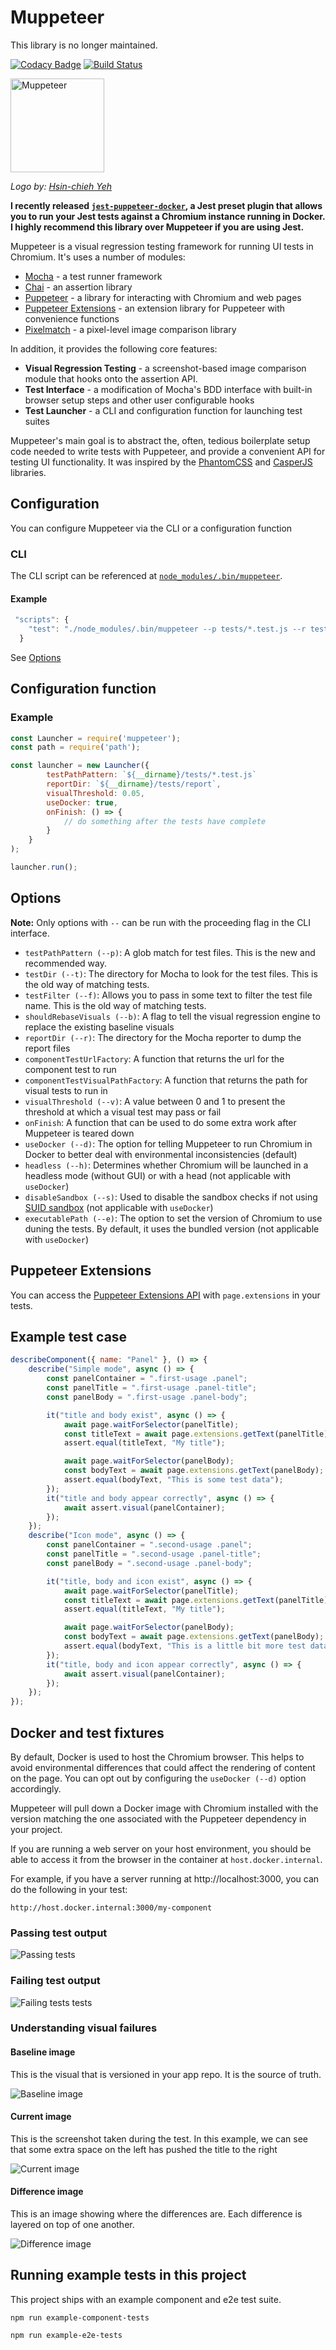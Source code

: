 # Muppeteer

This library is no longer maintained.

[![Codacy Badge](https://api.codacy.com/project/badge/Grade/bd0f4e89b90a48f19bf2115374479e99)](https://www.codacy.com/app/gidztech/Muppeteer?utm_source=github.com&utm_medium=referral&utm_content=HuddleEng/Muppeteer&utm_campaign=Badge_Grade)
[![Build Status](https://travis-ci.org/HuddleEng/Muppeteer.svg?branch=master)](https://travis-ci.org/HuddleEng/Muppeteer)

<p>
    <img src="https://i.imgur.com/oDiQ0ms.png" width="150px" height="150px" alt="Muppeteer" />
    <p><i>Logo by: <a href="https://twitter.com/hsincyeh">Hsin-chieh Yeh</a></i></p>
</p>

**I recently released [`jest-puppeteer-docker`](https://github.com/gidztech/jest-puppeteer-docker), a Jest preset plugin that allows you to run your Jest tests against a Chromium instance running in Docker. I highly recommend this library over Muppeteer if you are using Jest.**

Muppeteer is a visual regression testing framework for running UI tests in Chromium. It's uses a number of modules:

-   [Mocha](https://mochajs.org/) - a test runner framework
-   [Chai](http://chaijs.com/) - an assertion library
-   [Puppeteer](https://github.com/GoogleChrome/puppeteer) - a library for interacting with Chromium and web pages
-   [Puppeteer Extensions](https://github.com/HuddleEng/puppeteer-extensions) - an extension library for Puppeteer with convenience functions
-   [Pixelmatch](https://github.com/mapbox/pixelmatch) - a pixel-level image comparison library

In addition, it provides the following core features:

-   **Visual Regression Testing** - a screenshot-based image comparison module that hooks onto the assertion API.
-   **Test Interface** - a modification of Mocha's BDD interface with built-in browser setup steps and other user configurable hooks
-   **Test Launcher** - a CLI and configuration function for launching test suites

Muppeteer's main goal is to abstract the, often, tedious boilerplate setup code needed to write tests with Puppeteer, and provide a convenient API for testing UI functionality. It was inspired by the [PhantomCSS](https://github.com/HuddleEng/PhantomCSS) and [CasperJS](http://casperjs.org/) libraries.

## Configuration

You can configure Muppeteer via the CLI or a configuration function

### CLI

The CLI script can be referenced at
[`node_modules/.bin/muppeteer`](https://github.com/HuddleEng/Muppeteer/blob/master/bin/launcherCli.js).


#### Example

```javascript
 "scripts": {
    "test": "./node_modules/.bin/muppeteer --p tests/*.test.js --r tests/report"
  }
```

See [Options](#options)

## Configuration function

### Example

```javascript
const Launcher = require('muppeteer');
const path = require('path');

const launcher = new Launcher({
        testPathPattern: `${__dirname}/tests/*.test.js`
        reportDir: `${__dirname}/tests/report`,
        visualThreshold: 0.05,
        useDocker: true,
        onFinish: () => {
            // do something after the tests have complete
        }
    }
);

launcher.run();
```

## Options

**Note:** Only options with `--` can be run with the proceeding flag in the CLI interface.

-   `testPathPattern (--p)`: A glob match for test files. This is the new and recommended way.
-   `testDir (--t)`: The directory for Mocha to look for the test files. This is the old way of matching tests.
-   `testFilter (--f)`: Allows you to pass in some text to filter the test file name. This is the old way of matching tests.
-   `shouldRebaseVisuals (--b)`: A flag to tell the visual regression engine to replace the existing baseline visuals
-   `reportDir (--r)`: The directory for the Mocha reporter to dump the report files
-   `componentTestUrlFactory`: A function that returns the url for the component test to run
-   `componentTestVisualPathFactory`: A function that returns the path for visual tests to run in
-   `visualThreshold (--v)`: A value between 0 and 1 to present the threshold at which a visual test may pass or fail
-   `onFinish`: A function that can be used to do some extra work after Muppeteer is teared down
-   `useDocker (--d)`: The option for telling Muppeteer to run Chromium in Docker to better deal with environmental inconsistencies (default)
-   `headless (--h)`: Determines whether Chromium will be launched in a headless mode (without GUI) or with a head (not applicable with `useDocker`)
-   `disableSandbox (--s)`: Used to disable the sandbox checks if not using [SUID sandbox](https://chromium.googlesource.com/chromium/src/+/master/docs/linux_suid_sandbox_development.md) (not applicable with `useDocker`)
-   `executablePath (--e)`: The option to set the version of Chromium to use duning the tests. By default, it uses the bundled version (not applicable with `useDocker`)

## Puppeteer Extensions

You can access the [Puppeteer Extensions API](https://github.com/HuddleEng/puppeteer-extensions/blob/master/README.md) with `page.extensions` in your tests.

## Example test case

```javascript
describeComponent({ name: "Panel" }, () => {
    describe("Simple mode", async () => {
        const panelContainer = ".first-usage .panel";
        const panelTitle = ".first-usage .panel-title";
        const panelBody = ".first-usage .panel-body";

        it("title and body exist", async () => {
            await page.waitForSelector(panelTitle);
            const titleText = await page.extensions.getText(panelTitle);
            assert.equal(titleText, "My title");

            await page.waitForSelector(panelBody);
            const bodyText = await page.extensions.getText(panelBody);
            assert.equal(bodyText, "This is some test data");
        });
        it("title and body appear correctly", async () => {
            await assert.visual(panelContainer);
        });
    });
    describe("Icon mode", async () => {
        const panelContainer = ".second-usage .panel";
        const panelTitle = ".second-usage .panel-title";
        const panelBody = ".second-usage .panel-body";

        it("title, body and icon exist", async () => {
            await page.waitForSelector(panelTitle);
            const titleText = await page.extensions.getText(panelTitle);
            assert.equal(titleText, "My title");

            await page.waitForSelector(panelBody);
            const bodyText = await page.extensions.getText(panelBody);
            assert.equal(bodyText, "This is a little bit more test data");
        });
        it("title, body and icon appear correctly", async () => {
            await assert.visual(panelContainer);
        });
    });
});
```

## Docker and test fixtures

By default, Docker is used to host the Chromium browser. This helps to avoid environmental differences that could affect the
rendering of content on the page. You can opt out by configuring the `useDocker (--d)` option accordingly.

Muppeteer will pull down a Docker image with Chromium installed with the version matching the one associated with the Puppeteer dependency in your project.

If you are running a web server on your host environment, you should be able to access it from the browser in the container at `host.docker.internal`.

For example, if you have a server running at http://localhost:3000, you can do the following in your test:

```
http://host.docker.internal:3000/my-component
```

### Passing test output

![Passing tests](https://i.imgur.com/3Y0i03o.png "Passing tests")

### Failing test output

![Failing tests tests](https://i.imgur.com/bAWAyIy.png "Failing tests")

### Understanding visual failures

#### Baseline image

This is the visual that is versioned in your app repo. It is the source of truth.

![Baseline image](https://i.imgur.com/TNOV730.png "Baseline")

#### Current image

This is the screenshot taken during the test. In this example, we can see that some extra space on the left has
pushed the title to the right

![Current image](https://i.imgur.com/S1GyQ04.png "Current")

#### Difference image

This is an image showing where the differences are. Each difference is layered on top of one another.

![Difference image](https://i.imgur.com/gIbus9X.png "Difference")

## Running example tests in this project

This project ships with an example component and e2e test suite.

`npm run example-component-tests`

`npm run example-e2e-tests`
